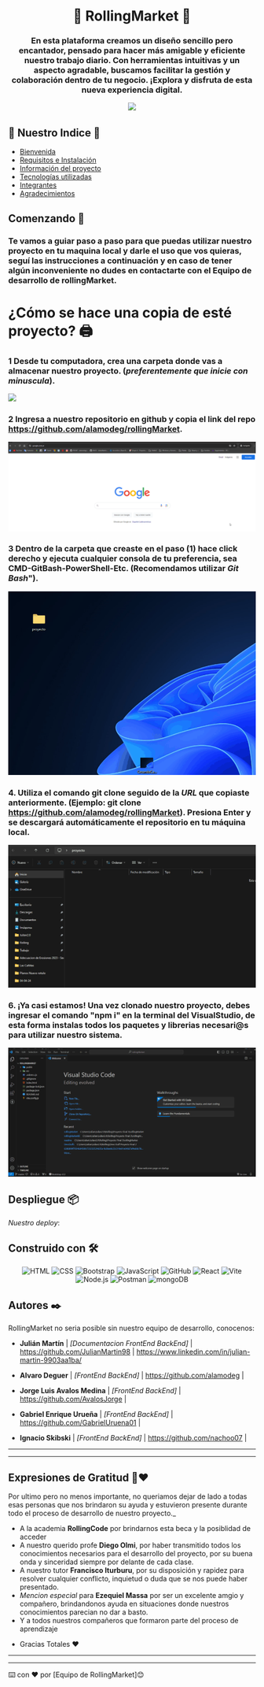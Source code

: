 <div align="center">
<h1 align="center"> 🛒 RollingMarket 🛒 </h1> <a name="inicio"></a>

### En esta plataforma creamos un diseño sencillo pero encantador, pensado para hacer más amigable y eficiente nuestro trabajo diario. Con herramientas intuitivas y un aspecto agradable, buscamos facilitar la gestión y colaboración dentro de tu negocio. ¡Explora y disfruta de esta nueva experiencia digital.

<p align="center"><img src="https://github.com/alamodeg/rollingMarket/blob/feat/readMe/src/assets/img/gifREADME/FotoPresentacion.png"/></p> 

</div>



## 📃 Nuestro Indice 📃
* [Bienvenida](#inicio)
* [Requisitos e Instalación](#requisitos-instalacion)
* [Información del proyecto](#informacion)
* [Tecnologías utilizadas](#tecnologias)
* [Integrantes](#integrantes)
* [Agradecimientos](#agradecimientos)



## Comenzando 🚀 <a name="requisitos-instalacion"></a>

  ### Te vamos a **guiar** paso a paso para que puedas utilizar nuestro proyecto en tu maquina local y darle el uso que vos quieras, seguí las instrucciones a continuación y en caso de tener algún inconveniente no dudes en contactarte con el Equipo de desarrollo de **rollingMarket**.


# ¿Cómo se hace una copia de esté proyecto? 🖨️ <a name="requisitos-instalacion"></a>

  ### **1** Desde tu computadora, crea una carpeta donde vas a almacenar nuestro proyecto.  (_preferentemente que inicie con minuscula_).
  <img src= "https://github.com/alamodeg/rollingMarket/blob/feat/readMe/src/assets/img/gifREADME/1TestResize.gif"></img>
  

  ### **2** Ingresa a nuestro repositorio en github y copia el link del repo https://github.com/alamodeg/rollingMarket.
  <img src= "https://github.com/alamodeg/rollingMarket/blob/dev/src/assets/img/gifREADME/2IngresandoARepo.gif"></img>
  

  ### 3 Dentro de la carpeta que creaste en el **paso (1)** hace click derecho y ejecuta cualquier consola de tu preferencia, sea CMD-GitBash-PowerShell-Etc. (**Recomendamos** utilizar **_Git Bash_**").
  <img src= "https://github.com/alamodeg/rollingMarket/blob/dev/src/assets/img/gifREADME/3IngresandoTerminal.gif"></img>
  
  
  ### 4. Utiliza el comando **git clone** seguido de la _URL_ que copiaste anteriormente. (__Ejemplo__: git clone https://github.com/alamodeg/rollingMarket). Presiona **Enter** y se descargará automáticamente el repositorio en tu máquina local.
  <img src="https://github.com/alamodeg/rollingMarket/blob/dev/src/assets/img/gifREADME/4ClonandoRepo.gif"></img>

  
  ### 6. ¡Ya casi estamos! Una vez clonado nuestro proyecto, debes ingresar el comando "**npm i**" en la terminal del VisualStudio, de esta forma instalas todos los paquetes y librerias necesari@s para utilizar nuestro sistema.
  <img src="https://github.com/alamodeg/rollingMarket/blob/dev/src/assets/img/gifREADME/6InstalandoNPM.gif"></img>


## Despliegue 📦  <a name="informacion"></a>

_Nuestro deploy_:
<!-- insetar link del deploy -->

## Construido con 🛠️  <a name="tecnologias"></a>

<div align="center">
	<img width="50" src="https://user-images.githubusercontent.com/25181517/192158954-f88b5814-d510-4564-b285-dff7d6400dad.png" alt="HTML" title="HTML"/>
	<img width="50" src="https://user-images.githubusercontent.com/25181517/183898674-75a4a1b1-f960-4ea9-abcb-637170a00a75.png" alt="CSS" title="CSS"/>
	<img width="50" src="https://user-images.githubusercontent.com/25181517/183898054-b3d693d4-dafb-4808-a509-bab54cf5de34.png" alt="Bootstrap" title="Bootstrap"/>
	<img width="50" src="https://user-images.githubusercontent.com/25181517/117447155-6a868a00-af3d-11eb-9cfe-245df15c9f3f.png" alt="JavaScript" title="JavaScript"/>
	<img width="50" src="https://user-images.githubusercontent.com/25181517/192108374-8da61ba1-99ec-41d7-80b8-fb2f7c0a4948.png" alt="GitHub" title="GitHub"/>
	<img width="50" src="https://user-images.githubusercontent.com/25181517/183897015-94a058a6-b86e-4e42-a37f-bf92061753e5.png" alt="React" title="React"/>
	<img width="50" src="https://github-production-user-asset-6210df.s3.amazonaws.com/62091613/261395532-b40892ef-efb8-4b0e-a6b5-d1cfc2f3fc35.png" alt="Vite" title="Vite"/>
	<img width="50" src="https://user-images.githubusercontent.com/25181517/183568594-85e280a7-0d7e-4d1a-9028-c8c2209e073c.png" alt="Node.js" title="Node.js"/>
	<img width="50" src="https://user-images.githubusercontent.com/25181517/192109061-e138ca71-337c-4019-8d42-4792fdaa7128.png" alt="Postman" title="Postman"/>
	<img width="50" src="https://user-images.githubusercontent.com/25181517/182884177-d48a8579-2cd0-447a-b9a6-ffc7cb02560e.png" alt="mongoDB" title="mongoDB"/>
</div>


## Autores ✒️ <a name="integrantes"></a>

RollingMarket no seria posible sin nuestro equipo de desarrollo, conocenos:


* **Julián Martín** | *[Documentacion FrontEnd BackEnd]* | https://github.com/JulianMartin98 | https://www.linkedin.com/in/julian-martin-9903aa1ba/

* **Alvaro Deguer** | *[FrontEnd BackEnd]* | https://github.com/alamodeg | 

* **Jorge Luis Avalos Medina** | *[FrontEnd BackEnd]* | https://github.com/AvalosJorge | 

* **Gabriel Enrique Urueña** | *[FrontEnd BackEnd]* | https://github.com/GabrielUruena01 | 

* **Ignacio Skibski** | *[FrontEnd BackEnd]* | https://github.com/nachoo07 | 

---
---

## Expresiones de Gratitud 🎁❤️ <a name="agradecimientos"></a>

Por ultimo pero no menos importante, no queriamos dejar de lado a todas esas personas que nos brindaron su ayuda y estuvieron presente durante todo el proceso de desarrollo de nuestro proyecto._


* A la academia **RollingCode** por brindarnos esta beca y la posiblidad de acceder 
* A nuestro querido profe **Diego Olmi**, por haber transmitido todos los conocimientos necesarios para el desarrollo del proyecto, por su buena onda y sinceridad siempre por delante de cada clase.
* A nuestro tutor **Francisco Iturburu**, por su disposición y rapidez para resolver cualquier conflicto, inquietud o duda que se nos puede haber presentado.
* _Mencion especial_ para **Ezequiel Massa** por ser un excelente amgio y compañero, brindandonos ayuda en situaciones donde nuestros conocimientos parecian no dar a basto.
* Y a todos nuestros compañeros que formaron parte del proceso de aprendizaje

- Gracias Totales ❤️

---
---
⌨️ con ❤️ por [Equipo de RollingMarket]😊